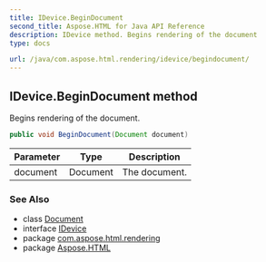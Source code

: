 ```yaml
---
title: IDevice.BeginDocument
second_title: Aspose.HTML for Java API Reference
description: IDevice method. Begins rendering of the document
type: docs

url: /java/com.aspose.html.rendering/idevice/begindocument/
---
```

## IDevice.BeginDocument method

Begins rendering of the document.

```java
public void BeginDocument(Document document)
```

| Parameter | Type | Description |
| --- | --- | --- |
| document | Document | The document. |

### See Also

* class [Document](../../../com.aspose.html.dom/document/)
* interface [IDevice](../)
* package [com.aspose.html.rendering](../../../com.aspose.html.rendering/)
* package [Aspose.HTML](../../../)
